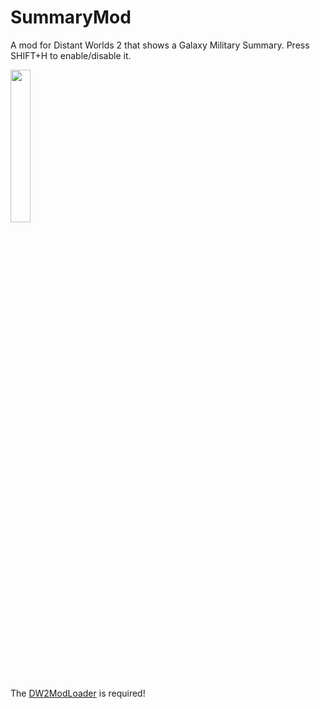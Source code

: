 # SummaryMod
A mod for Distant Worlds 2 that shows a Galaxy Military Summary.
Press SHIFT+H to enable/disable it.

<img src="https://github.com/Stoert/DW2ETA/blob/main/SummaryMod.png" width=25% height=25%>

The [DW2ModLoader](https://github.com/DW2MC/DW2ModLoader) is required!
